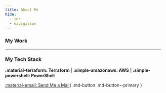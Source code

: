 ```yaml
---
title: About Me
hide: 
  - toc
  - navigation
---
```

### My Work


---
### My Tech Stack

**:material-terraform: Terraform** | **:simple-amazonaws: AWS** | **:simple-powershell: PowerShell**

[:material-email: Send Me a Mail](mailto:hey@patrickambrose.com){ .md-button .md-button--primary }